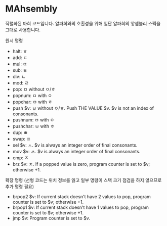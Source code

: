 # MAhsembly

직렬화된 마희 코드입니다. 알파희와의 호환성을 위해 일단 알파희의 앟셈블리 스펙을 그대로 사용합니다.

원시 명령

 * halt: ㅎ
 * add: ㄷ
 * mul: ㄸ
 * sub: ㅌ
 * div: ㄴ
 * mod: ㄹ
 * pop: ㅁ without ㅇ/ㅎ
 * popnum: ㅁ with ㅇ
 * popchar: ㅁ with ㅎ
 * push $v: ㅂ without ㅇ/ㅎ. Push THE VALUE $v. $v is not an index of consonants.
 * pushnum: ㅂ with ㅇ
 * pushchar: ㅂ with ㅎ
 * dup: ㅃ
 * swap: ㅍ
 * sel $v: ㅅ. $v is always an integer order of final consonants.
 * mov $v: ㅆ. $v is always an integer order of final consonants.
 * cmp: ㅈ
 * brz $v: ㅊ. If a popped value is zero, program counter is set to $v; otherwise +1.

확장 명령 (선형 코드는 위치 정보를 잃고 일부 명령이 스택 크기 점검을 하지 않으므로 추가 명령 필요)

 * brpop2 $v: If current stack doesn't have 2 values to pop, program counter is set to $v; otherwise +1.
 * brpop1 $v: If current stack doesn't have 1 values to pop, program counter is set to $v; otherwise +1.
 * jmp $v: Program counter is set to $v.

